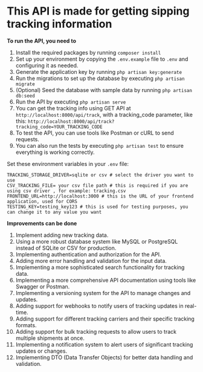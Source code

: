 # This API is made for getting sipping tracking information

**To run the API, you need to**
1. Install the required packages by running `composer install`
2. Set up your environment by copying the `.env.example` file to `.env` and configuring it as needed.
3. Generate the application key by running `php artisan key:generate`
4. Run the migrations to set up the database by executing `php artisan migrate`
5. (Optional) Seed the database with sample data by running `php artisan db:seed`
6. Run the API by executing `php artisan serve`
7. You can get the tracking info using GET API at `http://localhost:8000/api/track`, with a tracking_code parameter, like this: `http://localhost:8000/api/track?tracking_code=YOUR_TRACKING_CODE`
9. To test the API, you can use tools like Postman or cURL to send requests.
10. You can also run the tests by executing `php artisan test` to ensure everything is working correctly.

Set these environment variables in your `.env` file:
```aiignore
TRACKING_STORAGE_DRIVER=sqlite or csv # select the driver you want to use
CSV_TRACKING_FILE= your csv file path # this is required if you are using csv driver , for example: tracking.csv
FRONTEND_URL=http://localhost:3000 # this is the URL of your frontend application, used for CORS
TESTING_KEY=testing_key123 # this is used for testing purposes, you can change it to any value you want
```

**Improvements can be done**
1. Implement adding new tracking data.
2. Using a more robust database system like MySQL or PostgreSQL instead of SQLite or CSV for production.
3. Implementing authentication and authorization for the API.
4. Adding more error handling and validation for the input data.
5. Implementing a more sophisticated search functionality for tracking data.
6. Implementing a more comprehensive API documentation using tools like Swagger or Postman.
7. Implementing a versioning system for the API to manage changes and updates.
8. Adding support for webhooks to notify users of tracking updates in real-time.
9. Adding support for different tracking carriers and their specific tracking formats.
10. Adding support for bulk tracking requests to allow users to track multiple shipments at once.
11. Implementing a notification system to alert users of significant tracking updates or changes.
12. Implementing DTO (Data Transfer Objects) for better data handling and validation.



